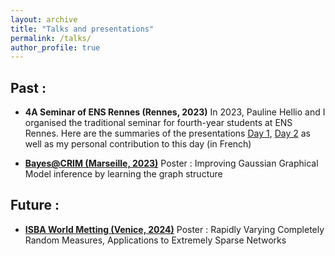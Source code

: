 ```yaml
---
layout: archive
title: "Talks and presentations"
permalink: /talks/
author_profile: true
---
```


## Past :

- **4A Seminar of ENS Rennes (Rennes, 2023)** In 2023, Pauline Hellio and I organised the traditional seminar for fourth-year students at ENS Rennes. Here are the summaries of the presentations [Day 1](/files/pdf/Journee4A.pdf), [Day 2](/files/pdf/Journee4A2.pdf) as well as my personal contribution to this day (in French) <a href="https://valentinkil.github.io/files/pdf/LGN.pdf" class="special-link"><i class="fas fa-fw fa-file-pdf zoom" aria-hidden="true"></i></a>

- **[Bayes@CRIM (Marseille, 2023)](https://bayesatcirm.github.io/2023/)** Poster : Improving Gaussian Graphical Model inference by learning the graph structure <a href="https://valentinkil.github.io/files/pdf/PosterMarseille.pdf" class="special-link"><i class="fas fa-fw fa-file-pdf zoom" aria-hidden="true"></i></a>

## Future :

- **[ISBA World Metting (Venice, 2024)](https://www.unive.it/web/en/2208/home)** Poster : Rapidly Varying Completely Random Measures, Applications to Extremely Sparse Networks